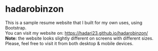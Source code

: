 # hadarobinzon
This is a sample resume website that I built for my own uses, using Bootstrap.
<br>You can visit my website on: https://hadari23.github.io/hadarobinzon/
<br><b>Note:</b> the website looks slightly different on screens with different sizes. Please, feel free to visit it from both desktop & mobile devices.
